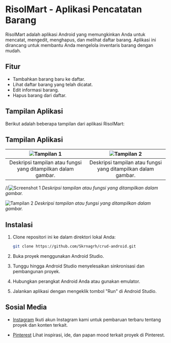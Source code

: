 # RisolMart - Aplikasi Pencatatan Barang

RisolMart adalah aplikasi Android yang memungkinkan Anda untuk mencatat, mengedit, menghapus, dan melihat daftar barang. Aplikasi ini dirancang untuk membantu Anda mengelola inventaris barang dengan mudah.

## Fitur

- Tambahkan barang baru ke daftar.
- Lihat daftar barang yang telah dicatat.
- Edit informasi barang.
- Hapus barang dari daftar.

## Tampilan Aplikasi

Berikut adalah beberapa tampilan dari aplikasi RisolMart:

## Tampilan Aplikasi

| ![Tampilan 1](https://github.com/Skrnagrh/crud-android/raw/main/Screenshot/1.png) | ![Tampilan 2](https://github.com/Skrnagrh/crud-android/raw/main/Screenshot/2.png) |
|:---:|:---:|
| Deskripsi tampilan atau fungsi yang ditampilkan dalam gambar. | Deskripsi tampilan atau fungsi yang ditampilkan dalam gambar. |


//<img src="https://github.com/Skrnagrh/crud-android/raw/main/Screenshot/1.png" class="d-block w-100" alt="Screenshot 1">
*Deskripsi tampilan atau fungsi yang ditampilkan dalam gambar.*

![Tampilan 2](link_gambar_2.png)
*Deskripsi tampilan atau fungsi yang ditampilkan dalam gambar.*

## Instalasi

1. Clone repositori ini ke dalam direktori lokal Anda:

   ```bash
   git clone https://github.com/Skrnagrh/crud-android.git
   
2. Buka proyek menggunakan Android Studio.
3. Tunggu hingga Android Studio menyelesaikan sinkronisasi dan pembangunan proyek.
4. Hubungkan perangkat Android Anda atau gunakan emulator.
5. Jalankan aplikasi dengan mengeklik tombol "Run" di Android Studio.

## Sosial Media

- [Instagram](https://www.instagram.com/skrnagrh)
  Ikuti akun Instagram kami untuk pembaruan terbaru tentang proyek dan konten terkait.

- [Pinterest](https://id.pinterest.com/skrnagrh/)
  Lihat inspirasi, ide, dan papan mood terkait proyek di Pinterest.
